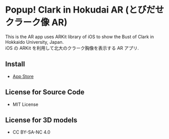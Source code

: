 # Popup! Clark in Hokudai AR (とびだせクラーク像 AR)
This is the AR app uses ARKit library of iOS to show the Bust of Clark in Hokkaido University, Japan.   
iOS の ARKit を利用して北大のクラーク胸像を表示する AR アプリ. 

## Install
* [App Store](https://apps.apple.com/us/app/id1570063932)

## License for Source Code
* MIT License

## License for 3D models
* CC BY-SA-NC 4.0
